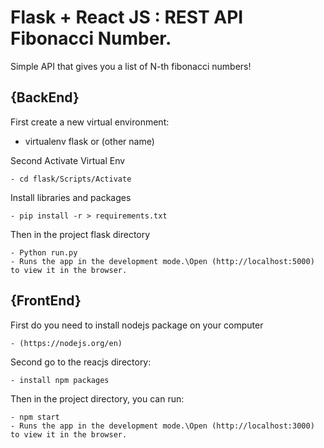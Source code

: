 # Flask + React JS : REST API Fibonacci Number.

Simple API that gives you a list of N-th fibonacci numbers!

## {BackEnd}
First create a new virtual environment:
  - virtualenv flask or (other name)

Second Activate Virtual Env

    - cd flask/Scripts/Activate

Install libraries and packages 

    - pip install -r > requirements.txt

Then in the project flask directory 

    - Python run.py
    - Runs the app in the development mode.\Open (http://localhost:5000) to view it in the browser.

## {FrontEnd}

First do you need to install nodejs package on your computer

    - (https://nodejs.org/en)
    
Second go to the reacjs directory:

    - install npm packages

Then in the project directory, you can run:

    - npm start  
    - Runs the app in the development mode.\Open (http://localhost:3000) to view it in the browser.




